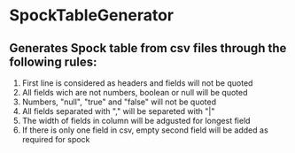 # SpockTableGenerator

## Generates Spock table from csv files  through the following rules:

1. First line is considered as headers and fields will not be quoted
3. All fields wich are not numbers, boolean or null will be quoted
4. Numbers, "null", "true" and "false" will not be quoted
5. All fields separated with "," will be separeted with "|" 
6. The width of fields in column will be adgusted for longest field
7. If there is only one field in csv, empty second field will be added as required for spock
